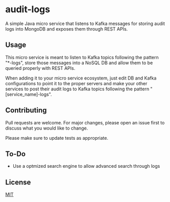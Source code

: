 # audit-logs

A simple Java micro service that listens to Kafka messages for storing audit logs into MongoDB and exposes them through REST APIs.

## Usage

This micro service is meant to listen to Kafka topics following the pattern "*-logs", store those messages into a NoSQL DB and allow them to be queried properly with REST APIs. 

When adding it to your micro service ecosystem, just edit DB and Kafka configurations to point it to the proper servers and make your other services to post their audit logs to Kafka topics following the pattern "[service_name]-logs". 

## Contributing
Pull requests are welcome. For major changes, please open an issue first to discuss what you would like to change.

Please make sure to update tests as appropriate.

## To-Do

- Use a optmized search engine to allow advanced search through logs

## License
[MIT](https://choosealicense.com/licenses/mit/)
